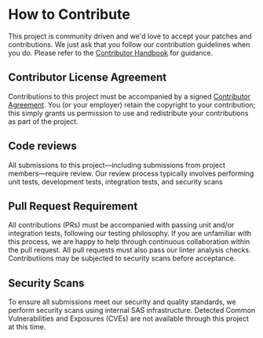 # How to Contribute
This project is community driven and we'd love to accept your patches and contributions.
We just ask that you follow our contribution guidelines when you do. Please refer
to the [Contributor Handbook](https://sassoftware.github.io/contributor-handbook.html)
for guidance.

## Contributor License Agreement
Contributions to this project must be accompanied by a signed [Contributor Agreement](ContributorAgreement.txt).
You (or your employer) retain the copyright to your contribution; this simply grants
us permission to use and redistribute your contributions as part of the project.

## Code reviews
All submissions to this project—including submissions from project members—require
review. Our review process typically involves performing unit tests, development
tests, integration tests, and security scans

## Pull Request Requirement
All contributions (PRs) must be accompanied with passing unit and/or integration
tests, following our testing philosophy. If you are unfamiliar with this process,
we are happy to help through continuous collaboration within the pull request.
All pull requests must also pass our linter analysis checks.  Contributiions may
be subjected to security scans before acceptance.

## Security Scans
To ensure all submissions meet our security and quality standards, we perform security
scans using internal SAS infrastructure. Detected Common Vulnerabilities and Exposures
(CVEs) are not available through this project at this time.
